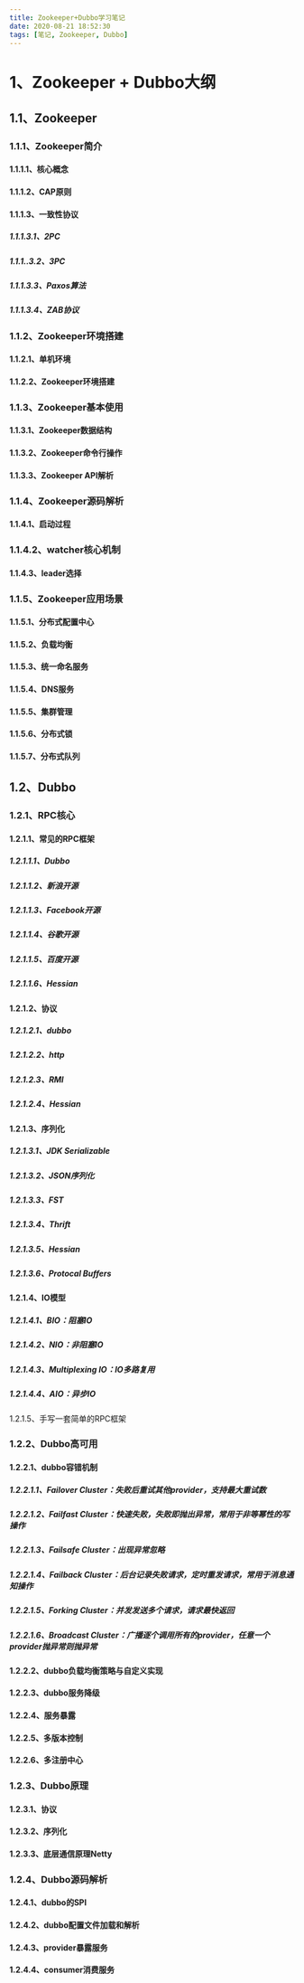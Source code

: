 ```yaml
---
title: Zookeeper+Dubbo学习笔记
date: 2020-08-21 18:52:30
tags: [笔记, Zookeeper, Dubbo]
---
```


# 1、Zookeeper + Dubbo大纲

## 1.1、Zookeeper

<!-- more -->

### 1.1.1、Zookeeper简介

#### 1.1.1.1、核心概念



#### 1.1.1.2、CAP原则

#### 1.1.1.3、一致性协议

##### 1.1.1.3.1、2PC

##### 1.1.1..3.2、3PC

##### 1.1.1.3.3、Paxos算法

##### 1.1.1.3.4、ZAB协议

### 1.1.2、Zookeeper环境搭建

#### 1.1.2.1、单机环境

#### 1.1.2.2、Zookeeper环境搭建

### 1.1.3、Zookeeper基本使用

#### 1.1.3.1、Zookeeper数据结构

#### 1.1.3.2、Zookeeper命令行操作

#### 1.1.3.3、Zookeeper API解析

### 1.1.4、Zookeeper源码解析

#### 1.1.4.1、启动过程

### 1.1.4.2、watcher核心机制

#### 1.1.4.3、leader选择

### 1.1.5、Zookeeper应用场景

#### 1.1.5.1、分布式配置中心

#### 1.1.5.2、负载均衡

#### 1.1.5.3、统一命名服务

#### 1.1.5.4、DNS服务

#### 1.1.5.5、集群管理

#### 1.1.5.6、分布式锁

#### 1.1.5.7、分布式队列

## 1.2、Dubbo

### 1.2.1、RPC核心

#### 1.2.1.1、常见的RPC框架

##### 1.2.1.1.1、Dubbo

##### 1.2.1.1.2、新浪开源

##### 1.2.1.1.3、Facebook开源

##### 1.2.1.1.4、谷歌开源

##### 1.2.1.1.5、百度开源

##### 1.2.1.1.6、Hessian

#### 1.2.1.2、协议

##### 1.2.1.2.1、dubbo

##### 1.2.1.2.2、http

##### 1.2.1.2.3、RMI

##### 1.2.1.2.4、Hessian

#### 1.2.1.3、序列化

##### 1.2.1.3.1、JDK Serializable

##### 1.2.1.3.2、JSON序列化

##### 1.2.1.3.3、FST

##### 1.2.1.3.4、Thrift

##### 1.2.1.3.5、Hessian

##### 1.2.1.3.6、Protocal Buffers

#### 1.2.1.4、IO模型

##### 1.2.1.4.1、BIO：阻塞IO

##### 1.2.1.4.2、NIO：非阻塞IO

##### 1.2.1.4.3、Multiplexing IO：IO多路复用

##### 1.2.1.4.4、AIO：异步IO

1.2.1.5、手写一套简单的RPC框架

### 1.2.2、Dubbo高可用

#### 1.2.2.1、dubbo容错机制

##### 1.2.2.1.1、Failover Cluster：失败后重试其他provider，支持最大重试数

##### 1.2.2.1.2、Failfast Cluster：快速失败，失败即抛出异常，常用于非等幂性的写操作

##### 1.2.2.1.3、Failsafe Cluster：出现异常忽略

##### 1.2.2.1.4、Failback Cluster：后台记录失败请求，定时重发请求，常用于消息通知操作

##### 1.2.2.1.5、Forking Cluster：并发发送多个请求，请求最快返回

##### 1.2.2.1.6、Broadcast Cluster：广播逐个调用所有的provider，任意一个provider抛异常则抛异常

#### 1.2.2.2、dubbo负载均衡策略与自定义实现

#### 1.2.2.3、dubbo服务降级

#### 1.2.2.4、服务暴露

#### 1.2.2.5、多版本控制

#### 1.2.2.6、多注册中心

### 1.2.3、Dubbo原理

#### 1.2.3.1、协议

#### 1.2.3.2、序列化

#### 1.2.3.3、底层通信原理Netty

### 1.2.4、Dubbo源码解析

#### 1.2.4.1、dubbo的SPI

#### 1.2.4.2、dubbo配置文件加载和解析

#### 1.2.4.3、provider暴露服务

#### 1.2.4.4、consumer消费服务